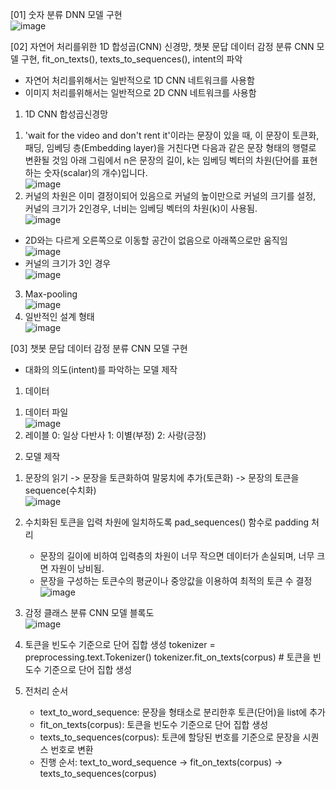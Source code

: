 [01] 숫자 분류 DNN 모델 구현 <br>![image](https://user-images.githubusercontent.com/84116509/177172616-cfaec138-14e9-4fc6-b001-acbb01f79dad.png)

[02] 자연어 처리를위한 1D 합성곱(CNN) 신경망, 챗봇 문답 데이터 감정 분류 CNN 모델 구현, fit_on_texts(), texts_to_sequences(), intent의 파악
   - 자연어 처리를위해서는 일반적으로 1D CNN 네트워크를 사용함
   - 이미지 처리를위해서는 일반적으로 2D CNN 네트워크를 사용함

1. 1D CNN 합성곱신경망
1) 'wait for the video and don't rent it'이라는 문장이 있을 때,
   이 문장이 토큰화, 패딩, 임베딩 층(Embedding layer)을 거친다면 다음과 같은 문장 형태의 행렬로 변환될 것임
   아래 그림에서 n은 문장의 길이, k는 임베딩 벡터의 차원(단어를 표현하는 숫자(scalar)의 개수)입니다.<br>![image](https://user-images.githubusercontent.com/84116509/177172678-5be66535-71e1-49f4-b6fb-a6c21399c06f.png)
2) 커널의 차원은 이미 결정이되어 있음으로 커널의 높이만으로 커널의 크기를 설정,
   커널의 크기가 2인경우, 너비는 임베딩 벡터의 차원(k)이 사용됨. <br>![image](https://user-images.githubusercontent.com/84116509/177172715-5f677e78-e910-4a9b-a2aa-112c1177de01.png)
  - 2D와는 다르게 오른쪽으로 이동할 공간이 없음으로 아래쪽으로만 움직임<bR>![image](https://user-images.githubusercontent.com/84116509/177172782-bfb9d4a2-9aec-47bb-a40d-51567f148fa7.png)
  - 커널의 크기가 3인 경우 <br>![image](https://user-images.githubusercontent.com/84116509/177172855-e94e7faf-8194-414c-bf3f-1ccd5942cd05.png)
3) Max-pooling <Br>![image](https://user-images.githubusercontent.com/84116509/177172906-57599df9-3df8-4877-9acb-9d376d4134c0.png)
4) 일반적인 설계 형태 <br>![image](https://user-images.githubusercontent.com/84116509/177172935-cf11a4f1-bd93-49aa-b323-595131351a60.png)

[03] 챗봇 문답 데이터 감정 분류 CNN 모델 구현
   - 대화의 의도(intent)를 파악하는 모델 제작

1. 데이터
1) 데이터 파일 <br>![image](https://user-images.githubusercontent.com/84116509/177173002-6f30bf90-77bd-4602-8056-e860cbffa4de.png)
2) 레이블
   0: 일상 다반사
   1: 이별(부정)
   2: 사랑(긍정)
  
2. 모델 제작

1) 문장의 읽기 -> 문장을 토큰화하여 말뭉치에 추가(토큰화) -> 문장의 토큰을 sequence(수치화) <br>![image](https://user-images.githubusercontent.com/84116509/177173053-a38e3943-4c11-435b-9fb8-d8a1ab09f668.png)
2) 수치화된 토큰을 입력 차원에 일치하도록 pad_sequences() 함수로 padding 처리
   - 문장의 길이에 비하여 입력층의 차원이 너무 작으면 데이터가 손실되며, 너무 크면 자원이 낭비됨.
   - 문장을 구성하는 토큰수의 평균이나 중앙값을 이용하여 최적의 토큰 수 결정 <br>![image](https://user-images.githubusercontent.com/84116509/177173087-0bb93d7d-da34-44ad-8ce7-24e921b56866.png)
3) 감정 클래스 분류 CNN 모델 블록도 <br>![image](https://user-images.githubusercontent.com/84116509/177173131-9a96611d-48c8-45ec-bd7f-108e2204b830.png)
4) 토큰을 빈도수 기준으로 단어 집합 생성
   tokenizer = preprocessing.text.Tokenizer()
   tokenizer.fit_on_texts(corpus) # 토큰을 빈도수 기준으로 단어 집합 생성

5) 전처리 순서
   - text_to_word_sequence: 문장을 형태소로 분리한후 토큰(단어)을 list에 추가
   - fit_on_texts(corpus): 토큰을 빈도수 기준으로 단어 집합 생성
   - texts_to_sequences(corpus): 토큰에 할당된 번호를 기준으로 문장을 시퀀스 번호로 변환
   - 진행 순서: text_to_word_sequence -> fit_on_texts(corpus) -> texts_to_sequences(corpus)
